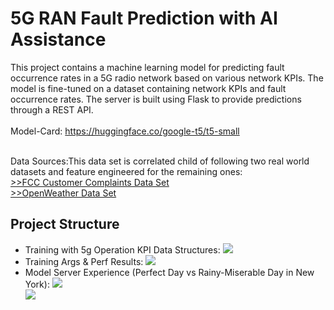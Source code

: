 # 5G RAN Fault Prediction with AI Assistance

This project contains a machine learning model for predicting fault occurrence rates in a 5G radio network based on various network KPIs. The model is fine-tuned on a dataset containing network KPIs and fault occurrence rates. The server is built using Flask to provide predictions through a REST API. <br><br>
Model-Card: https://huggingface.co/google-t5/t5-small <br><br>

Data Sources:This data set is correlated child of following two real world datasets and feature engineered for the remaining ones: <br>
[>>FCC Customer Complaints Data Set](https://opendata.fcc.gov/Consumer/CGB-Consumer-Complaints-Data/3xyp-aqkj/about_data)<br>
[>>OpenWeather Data Set](https://openweathermap.org/)<br>

## Project Structure
- Training with 5g Operation KPI Data Structures:
![](https://raw.githubusercontent.com/fenar/etc-ai-wrx/main/5gnetops/data/5gdatasetsnapshot3.png)<br>
- Training Args & Perf Results:
![](https://raw.githubusercontent.com/fenar/etc-ai-wrx/main/5gnetops/data/trainingargs3.png)<br>
- Model Server Experience (Perfect Day vs Rainy-Miserable Day in New York):
![](https://raw.githubusercontent.com/fenar/etc-ai-wrx/main/5gnetops/data/modelserver.png)<br>
![](https://raw.githubusercontent.com/fenar/etc-ai-wrx/main/5gnetops/data/testresults.png)<br>

